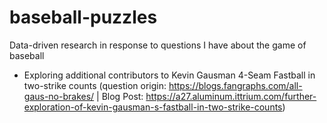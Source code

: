 # baseball-puzzles
Data-driven research in response to questions I have about the game of baseball

- Exploring additional contributors to Kevin Gausman 4-Seam Fastball in two-strike counts (question origin: https://blogs.fangraphs.com/all-gaus-no-brakes/ | Blog Post: https://a27.aluminum.ittrium.com/further-exploration-of-kevin-gausman-s-fastball-in-two-strike-counts)
